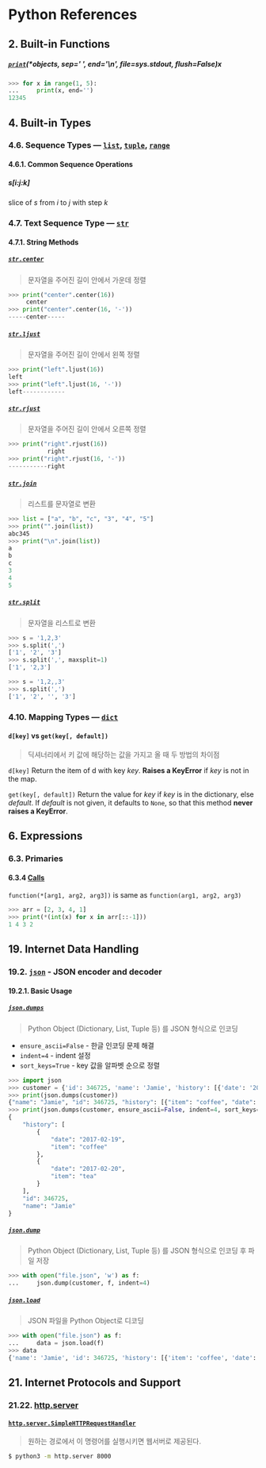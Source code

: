 # Python References

## 2. Built-in Functions

##### [`print`](https://docs.python.org/3.6/library/functions.html?highlight=print#print)(**objects*, *sep=' '*, *end='\n'*, *file=sys.stdout*, *flush=False*)x

```python
>>> for x in range(1, 5):
...     print(x, end='')
12345
```



## 4. Built-in Types

### 4.6. Sequence Types — [`list`](https://docs.python.org/3/library/stdtypes.html?highlight=list#list), [`tuple`](https://docs.python.org/3/library/stdtypes.html?highlight=list#tuple), [`range`](https://docs.python.org/3/library/stdtypes.html?highlight=list#range)

#### 4.6.1. Common Sequence Operations

##### s[i:j:k] 

slice of *s* from *i* to *j* with step *k*



### 4.7. Text Sequence Type — [`str`](https://docs.python.org/3.6/library/stdtypes.html#str)

#### 4.7.1. String Methods

##### [`str.center`](https://docs.python.org/3.6/library/stdtypes.html?highlight=dict#str.center)

> 문자열을 주어진 길이 안에서 가운데 정렬

```python
>>> print("center".center(16))
     center     
>>> print("center".center(16, '-'))
-----center-----
```

##### [`str.ljust`](https://docs.python.org/3.6/library/stdtypes.html?highlight=dict#str.ljust)

> 문자열을 주어진 길이 안에서 왼쪽 정렬

```python
>>> print("left".ljust(16))
left            
>>> print("left".ljust(16, '-'))
left------------
```

##### [`str.rjust`](https://docs.python.org/3.6/library/stdtypes.html?highlight=dict#str.rjust)

> 문자열을 주어진 길이 안에서 오른쪽 정렬

```python
>>> print("right".rjust(16))
           right
>>> print("right".rjust(16, '-'))
-----------right
```

##### [`str.join`](https://docs.python.org/3.6/library/stdtypes.html#str.join)

> 리스트를 문자열로 변환

```python
>>> list = ["a", "b", "c", "3", "4", "5"]
>>> print("".join(list))
abc345
>>> print("\n".join(list))
a
b
c
3
4
5
```

##### [`str.split`](https://docs.python.org/3.6/library/stdtypes.html#str.split)

> 문자열을 리스트로 변환

```python
>>> s = '1,2,3'
>>> s.split(',')
['1', '2', '3']
>>> s.split(',', maxsplit=1)
['1', '2,3']

>>> s = '1,2,,3'
>>> s.split(',')
['1', '2', '', '3']
```



### 4.10. Mapping Types — [`dict`](https://docs.python.org/3.6/library/stdtypes.html?highlight=dict#dict)

#### `d[key]` vs `get(key[, default])`

>  딕셔너리에서 키 값에 해당하는 값을 가지고 올 때 두 방법의 차이점

`d[key]` Return the item of d with key *key*. **Raises a KeyError** if *key* is not in the map. 

`get(key[, default])` Return the value for *key* if *key* is in the dictionary, else *default*. If *default* is not given, it defaults to `None`, so that this method **never raises a KeyError**.



## 6. Expressions

### 6.3. Primaries

#### 6.3.4 [Calls](https://docs.python.org/3/reference/expressions.html#calls)

`function(*[arg1, arg2, arg3])` is same as `function(arg1, arg2, arg3)`

```python
>>> arr = [2, 3, 4, 1]
>>> print(*(int(x) for x in arr[::-1]))
1 4 3 2
```



## 19. Internet Data Handling

### 19.2. [`json`](https://docs.python.org/3/library/json.html?highlight=json#module-json) - JSON encoder and decoder

#### 19.2.1. Basic Usage

##### [`json.dumps`](https://docs.python.org/3/library/json.html?highlight=json#json.dumps)

> Python Object (Dictionary, List, Tuple 등) 를 JSON 형식으로 인코딩

- `ensure_ascii=False` - 한글 인코딩 문제 해결
- `indent=4` - indent 설정
- `sort_keys=True` - key 값을 알파벳 순으로 정렬

```python
>>> import json
>>> customer = {'id': 346725, 'name': 'Jamie', 'history': [{'date': '2017-02-19', 'item': 'coffee'}, {'date': '2017-02-20', 'item': 'tea'}]}
>>> print(json.dumps(customer))
{"name": "Jamie", "id": 346725, "history": [{"item": "coffee", "date": "2017-02-19"}, {"item": "tea", "date": "2017-02-20"}]}
>>> print(json.dumps(customer, ensure_ascii=False, indent=4, sort_keys=True))
{
    "history": [
        {
            "date": "2017-02-19",
            "item": "coffee"
        },
        {
            "date": "2017-02-20",
            "item": "tea"
        }
    ],
    "id": 346725,
    "name": "Jamie"
}
```

##### [`json.dump`](https://docs.python.org/3/library/json.html?highlight=json#json.dump)

> Python Object (Dictionary, List, Tuple 등) 를 JSON 형식으로 인코딩 후 파일 저장

```python
>>> with open("file.json", 'w') as f:
...     json.dump(customer, f, indent=4)
```

##### [`json.load`](https://docs.python.org/3/library/json.html?highlight=json#json.load)

> JSON 파일을 Python Object로 디코딩

```python
>>> with open("file.json") as f:
...     data = json.load(f)
>>> data
{'name': 'Jamie', 'id': 346725, 'history': [{'item': 'coffee', 'date': '2017-02-19'}, {'item': 'tea', 'date': '2017-02-20'}]}
```



## 21. Internet Protocols and Support

### 21.22. [http.server](https://docs.python.org/3.6/library/http.server.html?highlight=http.server#module-http.server)

#### [`http.server.SimpleHTTPRequestHandler`](https://docs.python.org/3.6/library/http.server.html?highlight=http.server#http.server.SimpleHTTPRequestHandler)

> 원하는 경로에서 이 명령어를 실행시키면 웹서버로 제공된다.

```bash
$ python3 -m http.server 8000
```

